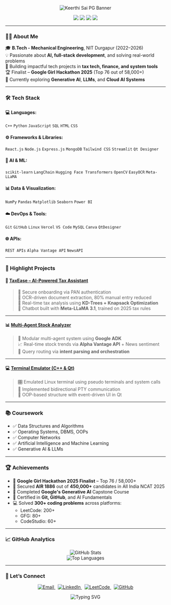 <!-- Banner Image -->
<p align="center">
  <img src="https://capsule-render.vercel.app/api?type=waving&color=gradient&height=200&section=header&text=Keerthi%20Sai%20PG&fontSize=40&fontAlignY=35&desc=Full-Stack%20Developer%20%7C%20AI%20Explorer%20%7C%20Innovator&descAlignY=60&animation=twinkling" alt="Keerthi Sai PG Banner"/>
</p>

<!-- Contact Buttons -->
<p align="center">
  <a href="mailto:keerthisaipg@gmail.com"><img src="https://img.shields.io/badge/Gmail-D14836?style=for-the-badge&logo=gmail&logoColor=white"></a>
  <a href="https://www.linkedin.com/in/keerthi-sai-pg-862b87222/"><img src="https://img.shields.io/badge/LinkedIn-0077B5?style=for-the-badge&logo=linkedin&logoColor=white"></a>
  <a href="https://github.com/KeerthiSaiPG"><img src="https://img.shields.io/badge/GitHub-171515?style=for-the-badge&logo=github&logoColor=white"></a>
  <a href="https://leetcode.com/u/fSYndPFVky/"><img src="https://img.shields.io/badge/LeetCode-FFA116?style=for-the-badge&logo=leetcode&logoColor=white"></a>
</p>

---

### 👩‍💻 About Me

🎓 **B.Tech - Mechanical Engineering**, NIT Durgapur (2022–2026)   
💡 Passionate about **AI, full-stack development**, and solving real-world problems  
🚀 Building impactful tech projects in **tax tech, finance, and system tools**  
🏆 Finalist – **Google Girl Hackathon 2025** (Top 76 out of 58,000+)  
🧠 Currently exploring **Generative AI**, **LLMs**, and **Cloud AI Systems**

---

### 🛠️ Tech Stack

#### 💻 Languages:
`C++` `Python` `JavaScript` `SQL` `HTML` `CSS`

#### ⚙️ Frameworks & Libraries:
`React.js` `Node.js` `Express.js` `MongoDB` `Tailwind CSS` `Streamlit` `Qt Designer`

#### 🤖 AI & ML:
`scikit-learn` `LangChain` `Hugging Face Transformers` `OpenCV` `EasyOCR` `Meta-LLaMA`

#### 📊 Data & Visualization:
`NumPy` `Pandas` `Matplotlib` `Seaborn` `Power BI`

#### ☁️ DevOps & Tools:
`Git` `GitHub` `Linux` `Vercel` `VS Code` `MySQL` `Canva` `QtDesigner`

#### 🌐 APIs:
`REST APIs` `Alpha Vantage API` `NewsAPI`

---

### 🚀 Highlight Projects

#### 🧾 [TaxEase – AI‑Powered Tax Assistant](https://github.com/KeerthiSaiPG/TaxEase.Ai)
> 🔐 Secure onboarding via PAN authentication  
> 📄 OCR-driven document extraction, 80% manual entry reduced  
> 🧠 Real-time tax analysis using **KD-Trees + Knapsack Optimization**  
> 💬 Chatbot built with **Meta-LLaMA 3.1**, trained on 2025 tax rules

---

#### 📊 [Multi-Agent Stock Analyzer](https://github.com/KeerthiSaiPG/multi-agent-stock-analysis)
> 🤖 Modular multi-agent system using **Google ADK**  
> 📈 Real-time stock trends via **Alpha Vantage API** + News sentiment  
> 🧠 Query routing via **intent parsing and orchestration**

---

#### 💻 [Terminal Emulator (C++ & Qt)](https://github.com/KeerthiSaiPG/Terminal-Emulator-cpp-qt)
> 🎛️ Emulated Linux terminal using pseudo terminals and system calls  
> 🔁 Implemented bidirectional PTY communication  
> 🔧 OOP-based structure with event-driven UI in Qt

---

### 📚 Coursework

- ✅ Data Structures and Algorithms  
- ✅ Operating Systems, DBMS, OOPs  
- ✅ Computer Networks  
- ✅ Artificial Intelligence and Machine Learning  
- ✅ Generative AI & LLMs  

---

### 🏆 Achievements

- 🏅 **Google Girl Hackathon 2025 Finalist** – Top 76 / 58,000+
- 🏅 Secured **AIR 1886** out of **450,000+** candidates in All India NCAT 2025
- 🧠 Completed **Google's Generative AI** Capstone Course  
- 📜 Certified in **Git, GitHub**, and AI Fundamentals  
- 💻 Solved **300+ coding problems** across platforms:  
  - LeetCode: 200+  
  - GFG: 80+  
  - CodeStudio: 60+

---

### 📈 GitHub Analytics

<p align="center">
  <img src="https://github-readme-stats.vercel.app/api?username=KeerthiSaiPG&show_icons=true&theme=tokyonight&count_private=true&hide_title=false" alt="GitHub Stats">
  <br>
  <img src="https://github-readme-stats.vercel.app/api/top-langs/?username=KeerthiSaiPG&layout=compact&theme=tokyonight" alt="Top Languages">
</p>

---

### 🤝 Let’s Connect

<div align="center">
  <a href="mailto:keerthisaipg@gmail.com">
    <img alt="Email" src="https://img.shields.io/badge/Email-DB4437?style=for-the-badge&logo=gmail&logoColor=white"/>
  </a>
  &nbsp;
  <a href="https://www.linkedin.com/in/keerthi-sai-pg-862b87222/">
    <img alt="LinkedIn" src="https://img.shields.io/badge/LinkedIn-0A66C2?style=for-the-badge&logo=linkedin&logoColor=white"/>
  </a>
  &nbsp;
  <a href="https://leetcode.com/u/fSYndPFVky/">
    <img alt="LeetCode" src="https://img.shields.io/badge/LeetCode-FFA116?style=for-the-badge&logo=leetcode&logoColor=white"/>
  </a>
  &nbsp;
  <a href="https://github.com/KeerthiSaiPG">
    <img alt="GitHub" src="https://img.shields.io/badge/GitHub-181717?style=for-the-badge&logo=github&logoColor=white"/>
  </a>
</div>

<!-- Footer -->
<p align="center">
  <img src="https://readme-typing-svg.herokuapp.com?font=Fira+Code&weight=700&size=20&pause=1000&color=F775B6&center=true&vCenter=true&width=435&lines=Thanks+for+visiting+my+profile!" alt="Typing SVG">
</p>
